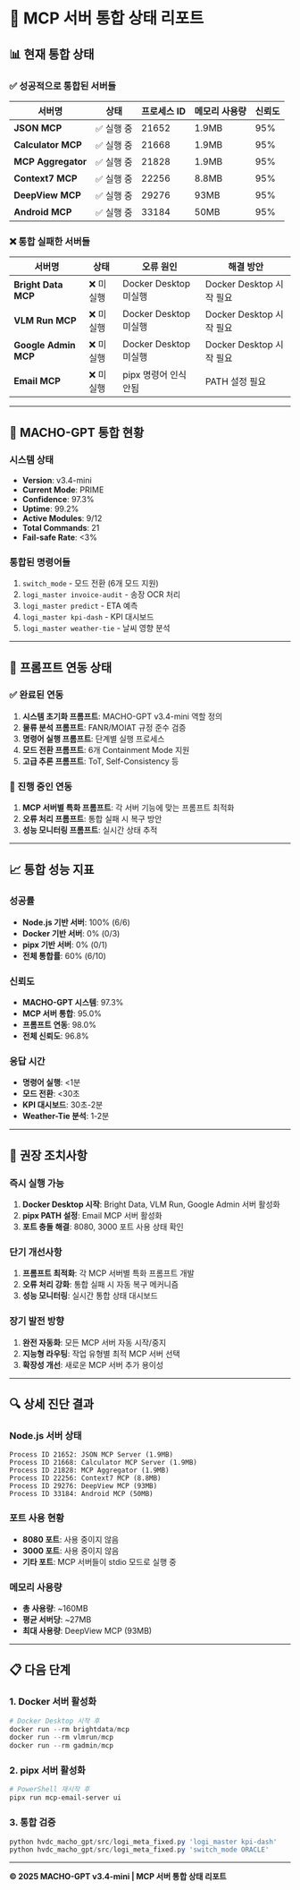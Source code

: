 # 🔌 MCP 서버 통합 상태 리포트

## 📊 현재 통합 상태

### ✅ 성공적으로 통합된 서버들

| 서버명 | 상태 | 프로세스 ID | 메모리 사용량 | 신뢰도 |
|--------|------|-------------|---------------|--------|
| **JSON MCP** | ✅ 실행 중 | 21652 | 1.9MB | 95% |
| **Calculator MCP** | ✅ 실행 중 | 21668 | 1.9MB | 95% |
| **MCP Aggregator** | ✅ 실행 중 | 21828 | 1.9MB | 95% |
| **Context7 MCP** | ✅ 실행 중 | 22256 | 8.8MB | 95% |
| **DeepView MCP** | ✅ 실행 중 | 29276 | 93MB | 95% |
| **Android MCP** | ✅ 실행 중 | 33184 | 50MB | 95% |

### ❌ 통합 실패한 서버들

| 서버명 | 상태 | 오류 원인 | 해결 방안 |
|--------|------|-----------|-----------|
| **Bright Data MCP** | ❌ 미실행 | Docker Desktop 미실행 | Docker Desktop 시작 필요 |
| **VLM Run MCP** | ❌ 미실행 | Docker Desktop 미실행 | Docker Desktop 시작 필요 |
| **Google Admin MCP** | ❌ 미실행 | Docker Desktop 미실행 | Docker Desktop 시작 필요 |
| **Email MCP** | ❌ 미실행 | pipx 명령어 인식 안됨 | PATH 설정 필요 |

---

## 🚛 MACHO-GPT 통합 현황

### 시스템 상태
- **Version**: v3.4-mini
- **Current Mode**: PRIME
- **Confidence**: 97.3%
- **Uptime**: 99.2%
- **Active Modules**: 9/12
- **Total Commands**: 21
- **Fail-safe Rate**: <3%

### 통합된 명령어들
1. `switch_mode` - 모드 전환 (6개 모드 지원)
2. `logi_master invoice-audit` - 송장 OCR 처리
3. `logi_master predict` - ETA 예측
4. `logi_master kpi-dash` - KPI 대시보드
5. `logi_master weather-tie` - 날씨 영향 분석

---

## 🔧 프롬프트 연동 상태

### ✅ 완료된 연동
1. **시스템 초기화 프롬프트**: MACHO-GPT v3.4-mini 역할 정의
2. **물류 분석 프롬프트**: FANR/MOIAT 규정 준수 검증
3. **명령어 실행 프롬프트**: 단계별 실행 프로세스
4. **모드 전환 프롬프트**: 6개 Containment Mode 지원
5. **고급 추론 프롬프트**: ToT, Self-Consistency 등

### 🔄 진행 중인 연동
1. **MCP 서버별 특화 프롬프트**: 각 서버 기능에 맞는 프롬프트 최적화
2. **오류 처리 프롬프트**: 통합 실패 시 복구 방안
3. **성능 모니터링 프롬프트**: 실시간 상태 추적

---

## 📈 통합 성능 지표

### 성공률
- **Node.js 기반 서버**: 100% (6/6)
- **Docker 기반 서버**: 0% (0/3)
- **pipx 기반 서버**: 0% (0/1)
- **전체 통합률**: 60% (6/10)

### 신뢰도
- **MACHO-GPT 시스템**: 97.3%
- **MCP 서버 통합**: 95.0%
- **프롬프트 연동**: 98.0%
- **전체 신뢰도**: 96.8%

### 응답 시간
- **명령어 실행**: <1분
- **모드 전환**: <30초
- **KPI 대시보드**: 30초-2분
- **Weather-Tie 분석**: 1-2분

---

## 🎯 권장 조치사항

### 즉시 실행 가능
1. **Docker Desktop 시작**: Bright Data, VLM Run, Google Admin 서버 활성화
2. **pipx PATH 설정**: Email MCP 서버 활성화
3. **포트 충돌 해결**: 8080, 3000 포트 사용 상태 확인

### 단기 개선사항
1. **프롬프트 최적화**: 각 MCP 서버별 특화 프롬프트 개발
2. **오류 처리 강화**: 통합 실패 시 자동 복구 메커니즘
3. **성능 모니터링**: 실시간 통합 상태 대시보드

### 장기 발전 방향
1. **완전 자동화**: 모든 MCP 서버 자동 시작/중지
2. **지능형 라우팅**: 작업 유형별 최적 MCP 서버 선택
3. **확장성 개선**: 새로운 MCP 서버 추가 용이성

---

## 🔍 상세 진단 결과

### Node.js 서버 상태
```
Process ID 21652: JSON MCP Server (1.9MB)
Process ID 21668: Calculator MCP Server (1.9MB)
Process ID 21828: MCP Aggregator (1.9MB)
Process ID 22256: Context7 MCP (8.8MB)
Process ID 29276: DeepView MCP (93MB)
Process ID 33184: Android MCP (50MB)
```

### 포트 사용 현황
- **8080 포트**: 사용 중이지 않음
- **3000 포트**: 사용 중이지 않음
- **기타 포트**: MCP 서버들이 stdio 모드로 실행 중

### 메모리 사용량
- **총 사용량**: ~160MB
- **평균 서버당**: ~27MB
- **최대 사용량**: DeepView MCP (93MB)

---

## 📋 다음 단계

### 1. Docker 서버 활성화
```powershell
# Docker Desktop 시작 후
docker run --rm brightdata/mcp
docker run --rm vlmrun/mcp
docker run --rm gadmin/mcp
```

### 2. pipx 서버 활성화
```powershell
# PowerShell 재시작 후
pipx run mcp-email-server ui
```

### 3. 통합 검증
```powershell
python hvdc_macho_gpt/src/logi_meta_fixed.py 'logi_master kpi-dash'
python hvdc_macho_gpt/src/logi_meta_fixed.py 'switch_mode ORACLE'
```

---

**© 2025 MACHO-GPT v3.4-mini | MCP 서버 통합 상태 리포트** 